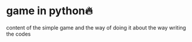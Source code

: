 # game in python🔥
content of the simple game and the way of doing it about the way writing the codes
